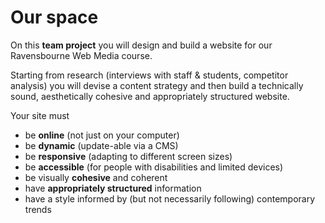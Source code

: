 # Our space

On this **team project** you will design and build a website for our Ravensbourne Web Media course.

Starting from research (interviews with staff & students, competitor analysis) you will devise a content strategy and then build a technically sound, aesthetically cohesive and appropriately structured website.
<!--
* Research: interview staff & students (also potential)
* Competitor analysis with graphs: how do other courses create their own narrative on the Web?
* Content strategy (sitemap + copywriting)
* Competition (students vote) + staff jury: one site becomes the WebMedia site for a year!
-->
Your site must 

* be **online** (not just on your computer)
* be **dynamic** (update-able via a CMS) 
* be **responsive** (adapting to different screen sizes)
* be **accessible** (for people with disabilities and limited devices)
* be visually **cohesive** and coherent
* have **appropriately structured** information
* have a style informed by (but not necessarily following) contemporary trends